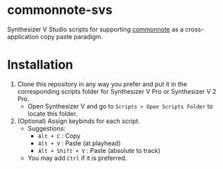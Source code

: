 # commonnote-svs
 Synthesizer V Studio scripts for supporting [commonnote](https://github.com/ExpressiveLabs/commonnote) as a cross-application copy paste paradigm.

# Installation
 1. Clone this repository in any way you prefer and put it in the corresponding scripts folder for Synthesizer V Pro or Synthesizer V 2 Pro.
    - Open Synthesizer V and go to `Scripts > Open Scripts Folder` to locate this folder.
 2. (Optional) Assign keybinds for each script.
    - Suggestions:
      - `Alt + C` : Copy
      - `Alt + V` : Paste (at playhead)
      - `Alt + Shift + V` : Paste (absolute to track)
    - You may add `Ctrl` if it is preferred.